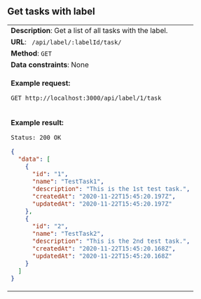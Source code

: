 ## Get tasks with label

<table>
    <tr><td> <b>Description</b>: Get a list of all tasks with the label. </td></tr>
    <tr><td> <b>URL</b>: <code> /api/label/:labelId/task/ </code> </td></tr>
    <tr><td> <b>Method</b>: <code>GET</code> </td></tr>
    <tr><td> <b>Data constraints</b>: None </td></tr>
<tr><td>

**Example request:**

`GET http://localhost:3000/api/label/1/task`

</td></tr>
<tr><td>

**Example result:**

`Status: 200 OK`

```json
{
  "data": [
    {
      "id": "1",
      "name": "TestTask1",
      "description": "This is the 1st test task.",
      "createdAt": "2020-11-22T15:45:20.197Z",
      "updatedAt": "2020-11-22T15:45:20.197Z"
    },
    {
      "id": "2",
      "name": "TestTask2",
      "description": "This is the 2nd test task.",
      "createdAt": "2020-11-22T15:45:20.168Z",
      "updatedAt": "2020-11-22T15:45:20.168Z"
    }
  ]
}
```

</td></tr>
</table>
